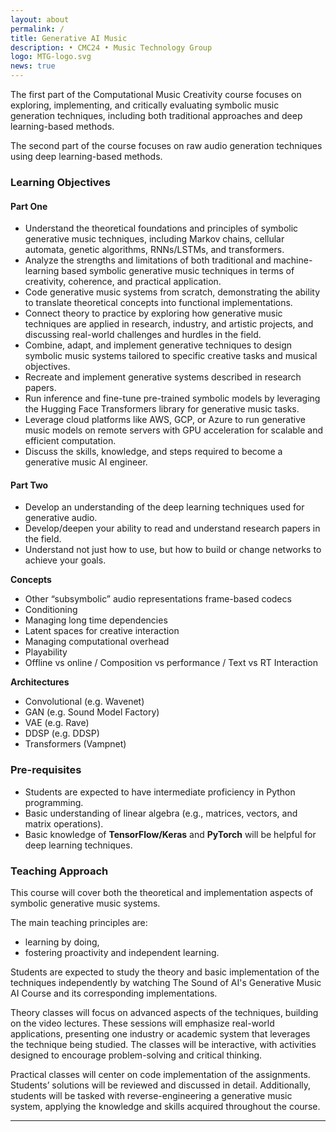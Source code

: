 ```yaml
---
layout: about
permalink: /
title: Generative AI Music
description: • CMC24 • Music Technology Group
logo: MTG-logo.svg
news: true
---
```


The first part of the Computational Music Creativity course focuses on exploring, implementing, and critically evaluating symbolic music generation techniques, including both traditional approaches and deep learning-based methods.

The second part of the course focuses on raw audio generation techniques using deep learning-based methods.

### Learning Objectives

#### Part One

* Understand the theoretical foundations and principles of symbolic generative music techniques, including Markov chains, cellular automata, genetic algorithms, RNNs/LSTMs, and transformers.  
* Analyze the strengths and limitations of both traditional and machine-learning based symbolic generative music techniques in terms of creativity, coherence, and practical application.  
* Code generative music systems from scratch, demonstrating the ability to translate theoretical concepts into functional implementations.  
* Connect theory to practice by exploring how generative music techniques are applied in research, industry, and artistic projects, and discussing real-world challenges and hurdles in the field.  
* Combine, adapt, and implement generative techniques to design symbolic music systems tailored to specific creative tasks and musical objectives.  
* Recreate and implement generative systems described in research papers.  
* Run inference and fine-tune pre-trained symbolic models by leveraging the Hugging Face Transformers library for generative music tasks.  
* Leverage cloud platforms like AWS, GCP, or Azure to run generative music models on remote servers with GPU acceleration for scalable and efficient computation.  
* Discuss the skills, knowledge, and steps required to become a generative music AI engineer.

#### Part Two

* Develop an understanding of the deep learning techniques used for generative audio.
* Develop/deepen your ability to read and understand research papers in the field.
* Understand not just how to use, but how to build or change networks to achieve your goals.

**Concepts**

* Other “subsymbolic” audio representations frame-based codecs
* Conditioning 
* Managing long time dependencies 
* Latent spaces for creative interaction
* Managing computational overhead
* Playability
* Offline vs online / Composition vs performance / Text vs RT Interaction

**Architectures**

* Convolutional (e.g. Wavenet)
* GAN (e.g. Sound Model Factory)
* VAE (e.g. Rave)
* DDSP (e.g. DDSP)
* Transformers (Vampnet)

### Pre-requisites

* Students are expected to have intermediate proficiency in Python programming.  
* Basic understanding of linear algebra (e.g., matrices, vectors, and matrix operations).
* Basic knowledge of **TensorFlow/Keras** and **PyTorch** will be helpful for deep learning techniques.

### Teaching Approach

This course will cover both the theoretical and implementation aspects of symbolic generative music systems. 

The main teaching principles are: 

* learning by doing,  
* fostering proactivity and independent learning.

Students are expected to study the theory and basic implementation of the techniques independently by watching The Sound of AI's Generative Music AI Course and its corresponding implementations.

Theory classes will focus on advanced aspects of the techniques, building on the video lectures. These sessions will emphasize real-world applications, presenting one industry or academic system that leverages the technique being studied. The classes will be interactive, with activities designed to encourage problem-solving and critical thinking.

Practical classes will center on code implementation of the assignments. Students’ solutions will be reviewed and discussed in detail. Additionally, students will be tasked with reverse-engineering a generative music system, applying the knowledge and skills acquired throughout the course.

***
